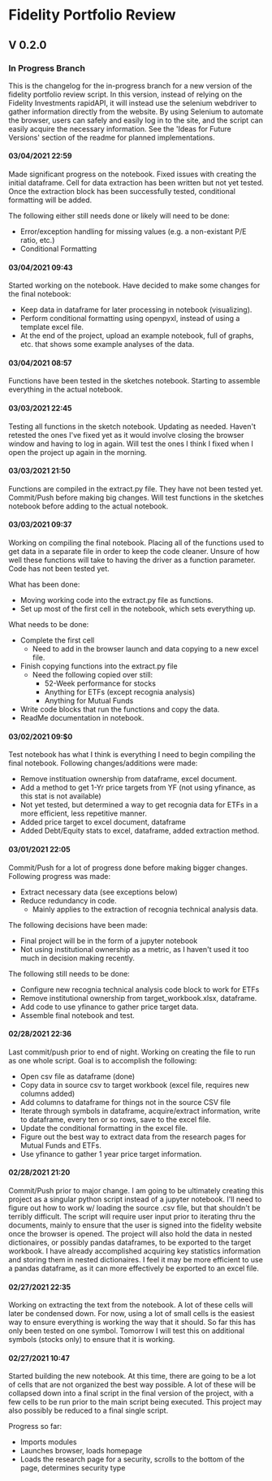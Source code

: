 # Fidelity Portfolio Review
## V 0.2.0 
### In Progress Branch

This is the changelog for the in-progress branch for a new version of the fidelity portfolio review script. In this version, instead of relying on the Fidelity Investments rapidAPI, it will instead use the selenium webdriver to gather information directly from the website. By using Selenium to automate the browser, users can safely and easily log in to the site, and the script can easily acquire the necessary information. See the 'Ideas for Future Versions' section of the readme for planned implementations.

#### 03/04/2021 22:59
Made significant progress on the notebook. Fixed issues with creating the initial dataframe. Cell for data extraction has been written but not yet tested. Once the extraction block has been successfully tested, conditional formatting will be added.

The following either still needs done or likely will need to be done:

- Error/exception handling for missing values (e.g. a non-existant P/E ratio, etc.)
- Conditional Formatting

#### 03/04/2021 09:43
Started working on the notebook. Have decided to make some changes for the final notebook:

- Keep data in dataframe for later processing in notebook (visualizing).
- Perform conditional formatting using openpyxl, instead of using a template excel file.
- At the end of the project, upload an example notebook, full of graphs, etc. that shows some example analyses of the data.

#### 03/04/2021 08:57
Functions have been tested in the sketches notebook. Starting to assemble everything in the actual notebook.

#### 03/03/2021 22:45
Testing all functions in the sketch notebook. Updating as needed. Haven't retested the ones I've fixed yet as it would involve closing the browser window and having to log in again. Will test the ones I think I fixed when I open the project up again in the morning.

#### 03/03/2021 21:50
Functions are compiled in the extract.py file. They have not been tested yet. Commit/Push before making big changes. Will test functions in the sketches notebook before adding to the actual notebook.

#### 03/03/2021 09:37
Working on compiling the final notebook. Placing all of the functions used to get data in a separate file in order to keep the code cleaner. Unsure of how well these functions will take to having the driver as a function parameter. Code has not been tested yet.

What has been done:

- Moving working code into the extract.py file as functions.
- Set up most of the first cell in the notebook, which sets everything up.

What needs to be done:

- Complete the first cell
    - Need to add in the browser launch and data copying to a new excel file.
- Finish copying functions into the extract.py file
    - Need the following copied over still:
        - 52-Week performance for stocks
        - Anything for ETFs (except recognia analysis)
        - Anything for Mutual Funds
- Write code blocks that run the functions and copy the data.
- ReadMe documentation in notebook.

#### 03/02/2021 09:$0
Test notebook has what I think is everything I need to begin compiling the final notebook. Following changes/additions were made:

- Remove instituation ownership from dataframe, excel document.
- Add a method to get 1-Yr price targets from YF (not using yfinance, as this stat is not available)
- Not yet tested, but determined a way to get recognia data for ETFs in a more efficient, less repetitive manner.
- Added price target to excel document, dataframe
- Added Debt/Equity stats to excel, dataframe, added extraction method.

#### 03/01/2021 22:05
Commit/Push for a lot of progress done before making bigger changes. Following progress was made:

- Extract necessary data (see exceptions below)
- Reduce redundancy in code.
    - Mainly applies to the extraction of recognia technical analysis data.

The following decisions have been made:

- Final project will be in the form of a jupyter notebook
- Not using institutional ownership as a metric, as I haven't used it too much in decision making recently.

The following still needs to be done:

- Configure new recognia technical analysis code block to work for ETFs
- Remove institutional ownership from target_workbook.xlsx, dataframe.
- Add code to use yfinance to gather price target data.
- Assemble final notebook and test.


#### 02/28/2021 22:36
Last commit/push prior to end of night. Working on creating the file to run as one whole script. Goal is to accomplish the following:

- Open csv file as dataframe (done)
- Copy data in source csv to target workbook (excel file, requires new columns added)
- Add columns to dataframe for things not in the source CSV file
- Iterate through symbols in dataframe, acquire/extract information, write to dataframe, every ten or so rows, save to the excel file.
- Update the conditional formatting in the excel file.
- Figure out the best way to extract data from the research pages for Mutual Funds and ETFs.
- Use yfinance to gather 1 year price target information.

#### 02/28/2021 21:20
Commit/Push prior to major change. I am going to be ultimately creating this project as a singular python script instead of a jupyter notebook. I'll need to figure out how to work w/ loading the source .csv file, but that shouldn't be terribly difficult. The script will require user input prior to iterating thru the documents, mainly to ensure that the user is signed into the fidelity website once the browser is opened. The project will also hold the data in nested dictionaires, or possibly pandas dataframes, to be exported to the target workbook. I have already accomplished acquiring key statistics information and storing them in nested dictionaires. I feel it may be more efficient to use a pandas dataframe, as it can more effectively be exported to an excel file.

#### 02/27/2021 22:35
Working on extracting the text from the notebook. A lot of these cells will later be condensed down. For now, using a lot of small cells is the easiest way to ensure everything is working the way that it should. So far this has only been tested on one symbol. Tomorrow I will test this on additional symbols (stocks only) to ensure that it is working.

#### 02/27/2021 10:47
Started building the new notebook. At this time, there are going to be a lot of cells that are not organized the best way possible. A lot of these will be collapsed down into a final script in the final version of the project, with a few cells to be run prior to the main script being executed. This project may also possibly be reduced to a final single script. 

Progress so far:

- Imports modules
- Launches browser, loads homepage
- Loads the research page for a security, scrolls to the bottom of the page, determines security type